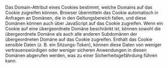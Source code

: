 Das Domain-Attribut eines Cookies bestimmt, welche Domains auf das Cookie zugreifen können.
Browser übermitteln das Cookie automatisch in Anfragen an Domänen, die in den Geltungsbereich fallen, und diese Domänen können auch über JavaScript auf das Cookie zugreifen.
Wenn ein Cookie auf eine übergeordnete Domäne beschränkt ist, können sowohl die übergeordnete Domäne als auch alle anderen Subdomänen der übergeordneten Domäne auf das Cookie zugreifen.
Enthält das Cookie sensible Daten (z. B. ein Sitzungs-Token), können diese Daten von weniger vertrauenswürdigen oder weniger sicheren Anwendungen in diesen Domänen abgerufen werden, was zu einer Sicherheitsgefährdung führen kann.
